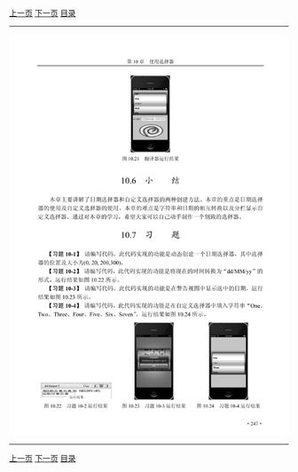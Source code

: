 [上一页](258.md) [下一页](260.md) [目录](../README.md)

***

![259](../images/259.png)

***

[上一页](258.md) [下一页](260.md) [目录](../README.md)